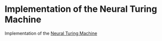# Implementation of the Neural Turing Machine
Implementation of the [Neural Turing Machine](https://arxiv.org/abs/1410.5401)

